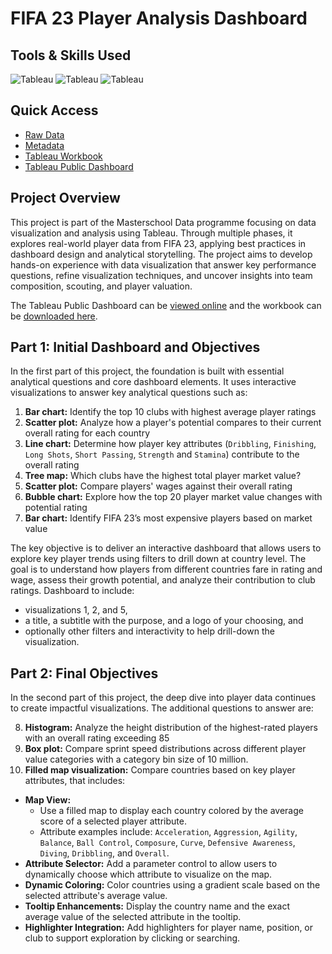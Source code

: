 # FIFA 23 Player Analysis Dashboard

## Tools & Skills Used

![Tableau](https://img.shields.io/badge/Tableau-Dashboard-%235778a4)
![Tableau](https://img.shields.io/badge/Tableau-Data%20Analysis-%235778a4)
![Tableau](https://img.shields.io/badge/Tableau-Interactive%20Filtering-%235778a4)  

## Quick Access

- [Raw Data](/fifa-23-dataset.csv)
- [Metadata](/fifa-23-metadata.md)
- [Tableau Workbook](/fifa-23-dashboard-part-1.twbx)
- [Tableau Public Dashboard](https://public.tableau.com/app/profile/annelize.krause/viz/FIFA23PlayerAnalysis/db-player-trends)

## Project Overview

This project is part of the Masterschool Data programme focusing on data visualization and analysis using Tableau. Through multiple phases, it explores real-world player data from FIFA 23, applying best practices in dashboard design and analytical storytelling. The project aims to develop hands-on experience with data visualization that answer key performance questions, refine visualization techniques, and uncover insights into team composition, scouting, and player valuation.

The Tableau Public Dashboard can be [viewed online](https://public.tableau.com/app/profile/annelize.krause/viz/FIFA23PlayerAnalysis/db-player-trends) and the workbook can be [downloaded here](/fifa-23-dashboard-part-1.twbx).

## Part 1: Initial Dashboard and Objectives

In the first part of this project, the foundation is built with essential analytical questions and core dashboard elements. It uses interactive visualizations to answer key analytical questions such as:

1. **Bar chart:** Identify the top 10 clubs with highest average player ratings
2. **Scatter plot:** Analyze how a player's potential compares to their current overall rating for each country
3. **Line chart:** Determine how player key attributes (`Dribbling`, `Finishing`, `Long Shots`, `Short Passing`, `Strength` and `Stamina`) contribute to the overall rating
4. **Tree map:** Which clubs have the highest total player market value?
5. **Scatter plot:** Compare players' wages against their overall rating
6. **Bubble chart:** Explore how the top 20 player market value changes with potential rating
7. **Bar chart:** Identify FIFA 23’s most expensive players based on market value

The key objective is to deliver an interactive dashboard that allows users to explore key player trends using filters to drill down at country level. The goal is to understand how players from different countries fare in rating and wage, assess their growth potential, and analyze their contribution to club ratings. Dashboard to include:

- visualizations 1, 2, and 5,
- a title, a subtitle with the purpose, and a logo of your choosing, and
- optionally other filters and interactivity to help drill-down the visualization.

## Part 2: Final Objectives

In the second part of this project, the deep dive into player data continues to create impactful visualizations. The additional questions to answer are:

8. **Histogram:** Analyze the height distribution of the highest-rated players with an overall rating exceeding 85
9. **Box plot:** Compare sprint speed distributions across different player value categories with a category bin size of 10 million.
10. **Filled map visualization:** Compare countries based on key player attributes, that includes:

- **Map View:**
  - Use a filled map to display each country colored by the average score of a selected player attribute.
  - Attribute examples include: `Acceleration`, `Aggression`, `Agility`, `Balance`, `Ball Control`, `Composure`, `Curve`, `Defensive Awareness`, `Diving`, `Dribbling`, and `Overall`.
- **Attribute Selector:** Add a parameter control to allow users to dynamically choose which attribute to visualize on the map.
- **Dynamic Coloring:** Color countries using a gradient scale based on the selected attribute's average value.
- **Tooltip Enhancements:** Display the country name and the exact average value of the selected attribute in the tooltip.
- **Highlighter Integration:** Add highlighters for player name, position, or club to support exploration by clicking or searching.
